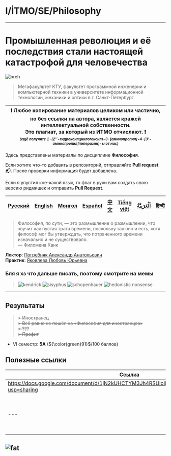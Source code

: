# I/İTMO/SE/Philosophy

---
# Промышленная революция и её последствия стали настоящей катастрофой для человечества
![breh](/img/gifs/thing.gif)
> Мегафакультет КТУ, факультет программной инженерии и компьютерной техники в университете информационной технологии, механики и оптики в г. Санкт-Петербург

| :exclamation: <b>Любое копирование материалов целиком или частично,<br>но без ссылки на автора, является кражей интеллектуальной собственности.<br>Это плагиат, за который из ИТМО отчисляют.</b> :exclamation:<br><sub><sup><i>(ещё получите 1-(2’’-гидроксилциклогексил)-3-[аминопропил]-4-[3’-аминопропил]пиперазин)-ы от нас)</sup></sub></b> |
|---------------------------------------------------------------------------------------------------------------------------------------------------------------------------------------------------------------------------------------------------------------------------------------------------------------------------------------------------|

Здесь представлены материалы по дисциплине **Философия**.

Если хотите что-то добавить в репозиторий, отправляйте **Pull request** :mailbox_with_mail:. После проверки информация будет добавлена.

Если я упустил кое-какой язык, то флаг в руки вам создать свою версию ридмишек и отправить **Pull Request**.

| [<strong>Русский</strong>](https://github.com/XVIIStarPlatinum/itmo/blob/master/Software%20Engineering/History/README.md) | [<strong>English</strong>](https://github.com/XVIIStarPlatinum/itmo/blob/master/Software%20Engineering/History/.docs/README_EN.md) | [<strong>Монгол</strong>](https://github.com/XVIIStarPlatinum/itmo/blob/master/Software%20Engineering/History/.docs/README_MN.md) | [<strong>Español</strong>](https://github.com/XVIIStarPlatinum/itmo/blob/master/Software%20Engineering/History/.docs/README_ES.md) | [<strong>中文</strong>](https://github.com/XVIIStarPlatinum/itmo/blob/master/Software%20Engineering/History/.docs/README_CN.md) | [<strong>Tiếng việt</strong>](https://github.com/XVIIStarPlatinum/itmo/blob/master/Software%20Engineering/History/.docs/README_VN.md) | [<strong><p dir="rtl" lang="ar">اَلْعَرَبِيَّةُ</p></strong>](https://github.com/XVIIStarPlatinum/itmo/blob/master/Software%20Engineering/History/.docs/README_AR.md) | [<strong>हिन्दी</strong>](https://github.com/XVIIStarPlatinum/itmo/blob/master/Software%20Engineering/History/.docs/README_IN.md) | [<strong>Português</strong>](https://github.com/XVIIStarPlatinum/itmo/blob/master/Software%20Engineering/History/.docs/README_PT.md) |
|---------------------------------------------------------------------------------------------------------------------------|------------------------------------------------------------------------------------------------------------------------------------|-----------------------------------------------------------------------------------------------------------------------------------|------------------------------------------------------------------------------------------------------------------------------------|-------------------------------------------------------------------------------------------------------------------------------|---------------------------------------------------------------------------------------------------------------------------------------|-----------------------------------------------------------------------------------------------------------------------------------------------------------------------|-----------------------------------------------------------------------------------------------------------------------------------|--------------------------------------------------------------------------------------------------------------------------------------|
> Философия, по сути, — это размышление о размышлении, что звучит как пустая трата времени, поскольку так оно и есть, хотя философ мог бы утверждать, что потраченного времени изначально и не существовало.\
— Филомена Канк

**Лектор**: [Погребняк Александр Анатольевич](https://my.itmo.ru/persons/261150)\
**Практик**: [Яковлева Любовь Юрьевна](https://my.itmo.ru/persons/320004)
### Бля я хз что дальше писать, поэтому смотрите на мемы
> ![kendrick](/img/memes/kendrick-cault.png)
> ![sisyphus](/img/memes/sisyphus.png)
> ![schopenhauer](/img/memes/schopenhauer.png)
> ![hedonistic nonsense](/img/memes/nietzsche.png)
---
## Результаты
> <s>\> Иностранец\
> \> Всё равно не пошёл на «Философия для иностранцев»\
> \> ???\
> \> Профит</s>
- VI семестр: **5A** (${\color{green}91}$/100 баллов)
## Полезные ссылки
| Ссылка                                                                                           | Описание                                       |
|--------------------------------------------------------------------------------------------------|------------------------------------------------|
| https://docs.google.com/document/d/1jN2kUHCTYM3Jh4RSUlolBzadA4G53NA2_uGUiry2CVE/edit?usp=sharing | Все материалы                                  |
| ---                                                                                              | Пишите в лс если хотите записи первых 6 лекции |

![fat](/img/memes/fat.png)
---